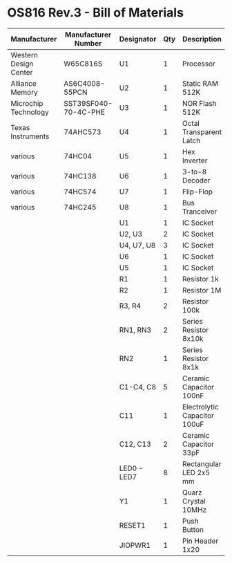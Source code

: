 # OS816 Rev.3 - Bill of Materials


| Manufacturer          | Manufacturer Number  | Designator  |  Qty  |  Description                 | Case       |  
| --------------------- | -------------------- | ----------- |------ | ---------------------------- | ---------- |
| Western Design Center | W65C816S             | U1          |     1 | Processor                    | DIP-40     |
| Alliance Memory       | AS6C4008-55PCN       | U2          |     1 | Static RAM 512K              | DIP-32     |
| Microchip Technology  | SST39SF040-70-4C-PHE | U3          |     1 | NOR Flash 512K               | DIP-32     |
| Texas Instruments     | 74AHC573             | U4          |     1 | Octal Transparent Latch      | DIP-20     |
| various               | 74HC04               | U5          |     1 | Hex Inverter                 | DIP-14     |
| various               | 74HC138              | U6          |     1 | 3-to-8 Decoder               | DIP-16     |
| various               | 74HC574              | U7          |     1 | Flip-Flop                    | DIP-20     |
| various               | 74HC245              | U8          |     1 | Bus Tranceiver               | DIP-20     |
|                       |                      | U1          |     1 | IC Socket                    | DIP-40     |
|                       |                      | U2, U3      |     2 | IC Socket                    | DIP-32     |
|                       |                      | U4, U7, U8  |     3 | IC Socket                    | DIP-20     |
|                       |                      | U6          |     1 | IC Socket                    | DIP-16     |
|                       |                      | U5          |     1 | IC Socket                    | DIP-14     |
|                       |                      | R1          |     1 | Resistor 1k                  | 6mm        |
|                       |                      | R2          |     1 | Resistor 1M                  | 6mm        |
|                       |                      | R3, R4      |     2 | Resistor 100k                | 6mm        |
|                       |                      | RN1, RN3    |     2 | Series Resistor 8x10k        | SIP-9      |
|                       |                      | RN2         |     1 | Series Resistor 8x1k         | SIP-9      |
|                       |                      | C1-C4, C8   |     5 | Ceramic Capacitor 100nF      | disc 3mm   |
|                       |                      | C11         |     1 | Electrolytic Capacitor 100uF | radial 5mm |
|                       |                      | C12, C13    |     2 | Ceramic Capacitor 33pF       | disc 6mm   |
|                       |                      | LED0 - LED7 |     8 | Rectangular LED 2x5 mm       | 2x5x5 mm   |
|                       |                      | Y1          |     1 | Quarz Crystal 10MHz          | 10mm       |
|                       |                      | RESET1      |     1 | Push Button                  | 6x6mm      |
|                       |                      | JIOPWR1     |     1 | Pin Header 1x20              | rm 2.54mm  |
